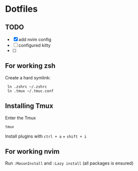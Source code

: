 # Dotfiles

## TODO

- [x] add nvim config
- [  ] configured kitty
- [ ] 

## For working zsh

Create a hard symlink:

```shell
 ln .zshrc ~/.zshrc
 ln .tmux ~/.tmuc.conf
```

## Installing Tmux

Enter the Tmux

```bash
tmux
```

Install plugins with `ctrl + a` + `shift + i`

## For working nvim

Run `:MasonInstall` and `:Lazy install` (all packages is ensured)

